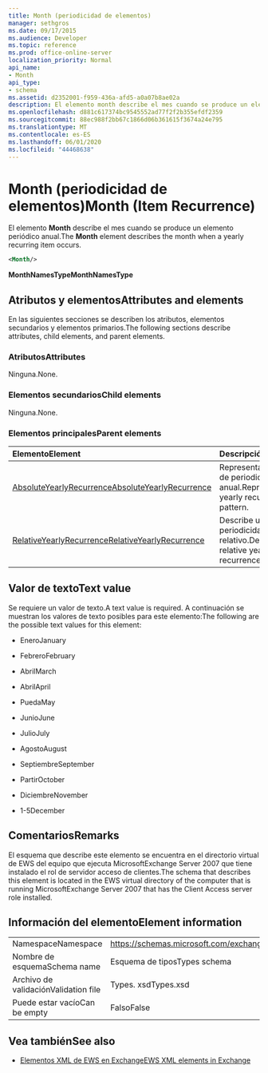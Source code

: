 ```yaml
---
title: Month (periodicidad de elementos)
manager: sethgros
ms.date: 09/17/2015
ms.audience: Developer
ms.topic: reference
ms.prod: office-online-server
localization_priority: Normal
api_name:
- Month
api_type:
- schema
ms.assetid: d2352001-f959-436a-afd5-a0a07b8ae02a
description: El elemento month describe el mes cuando se produce un elemento periódico anual.
ms.openlocfilehash: d881c617374bc9545552ad77f2f2b355efdf2359
ms.sourcegitcommit: 88ec988f2bb67c1866d06b361615f3674a24e795
ms.translationtype: MT
ms.contentlocale: es-ES
ms.lasthandoff: 06/01/2020
ms.locfileid: "44468638"
---
```

# <a name="month-item-recurrence"></a><span data-ttu-id="e36c7-103">Month (periodicidad de elementos)</span><span class="sxs-lookup"><span data-stu-id="e36c7-103">Month (Item Recurrence)</span></span>

<span data-ttu-id="e36c7-104">El elemento **Month** describe el mes cuando se produce un elemento periódico anual.</span><span class="sxs-lookup"><span data-stu-id="e36c7-104">The **Month** element describes the month when a yearly recurring item occurs.</span></span> 
  
```xml
<Month/>
```

 <span data-ttu-id="e36c7-105">**MonthNamesType**</span><span class="sxs-lookup"><span data-stu-id="e36c7-105">**MonthNamesType**</span></span>
## <a name="attributes-and-elements"></a><span data-ttu-id="e36c7-106">Atributos y elementos</span><span class="sxs-lookup"><span data-stu-id="e36c7-106">Attributes and elements</span></span>

<span data-ttu-id="e36c7-107">En las siguientes secciones se describen los atributos, elementos secundarios y elementos primarios.</span><span class="sxs-lookup"><span data-stu-id="e36c7-107">The following sections describe attributes, child elements, and parent elements.</span></span>
  
### <a name="attributes"></a><span data-ttu-id="e36c7-108">Atributos</span><span class="sxs-lookup"><span data-stu-id="e36c7-108">Attributes</span></span>

<span data-ttu-id="e36c7-109">Ninguna.</span><span class="sxs-lookup"><span data-stu-id="e36c7-109">None.</span></span>
  
### <a name="child-elements"></a><span data-ttu-id="e36c7-110">Elementos secundarios</span><span class="sxs-lookup"><span data-stu-id="e36c7-110">Child elements</span></span>

<span data-ttu-id="e36c7-111">Ninguna.</span><span class="sxs-lookup"><span data-stu-id="e36c7-111">None.</span></span>
  
### <a name="parent-elements"></a><span data-ttu-id="e36c7-112">Elementos principales</span><span class="sxs-lookup"><span data-stu-id="e36c7-112">Parent elements</span></span>

|<span data-ttu-id="e36c7-113">**Elemento**</span><span class="sxs-lookup"><span data-stu-id="e36c7-113">**Element**</span></span>|<span data-ttu-id="e36c7-114">**Descripción**</span><span class="sxs-lookup"><span data-stu-id="e36c7-114">**Description**</span></span>|
|:-----|:-----|
|[<span data-ttu-id="e36c7-115">AbsoluteYearlyRecurrence</span><span class="sxs-lookup"><span data-stu-id="e36c7-115">AbsoluteYearlyRecurrence</span></span>](absoluteyearlyrecurrence.md) <br/> |<span data-ttu-id="e36c7-116">Representa un patrón de periodicidad anual.</span><span class="sxs-lookup"><span data-stu-id="e36c7-116">Represents a yearly recurrence pattern.</span></span>  <br/> |
|[<span data-ttu-id="e36c7-117">RelativeYearlyRecurrence</span><span class="sxs-lookup"><span data-stu-id="e36c7-117">RelativeYearlyRecurrence</span></span>](relativeyearlyrecurrence.md) <br/> |<span data-ttu-id="e36c7-118">Describe un patrón de periodicidad anual relativo.</span><span class="sxs-lookup"><span data-stu-id="e36c7-118">Describes a relative yearly recurrence pattern.</span></span>  <br/> |
   
## <a name="text-value"></a><span data-ttu-id="e36c7-119">Valor de texto</span><span class="sxs-lookup"><span data-stu-id="e36c7-119">Text value</span></span>

<span data-ttu-id="e36c7-120">Se requiere un valor de texto.</span><span class="sxs-lookup"><span data-stu-id="e36c7-120">A text value is required.</span></span> <span data-ttu-id="e36c7-121">A continuación se muestran los valores de texto posibles para este elemento:</span><span class="sxs-lookup"><span data-stu-id="e36c7-121">The following are the possible text values for this element:</span></span>
  
- <span data-ttu-id="e36c7-122">Enero</span><span class="sxs-lookup"><span data-stu-id="e36c7-122">January</span></span>
    
- <span data-ttu-id="e36c7-123">Febrero</span><span class="sxs-lookup"><span data-stu-id="e36c7-123">February</span></span>
    
- <span data-ttu-id="e36c7-124">Abril</span><span class="sxs-lookup"><span data-stu-id="e36c7-124">March</span></span>
    
- <span data-ttu-id="e36c7-125">Abril</span><span class="sxs-lookup"><span data-stu-id="e36c7-125">April</span></span>
    
- <span data-ttu-id="e36c7-126">Pueda</span><span class="sxs-lookup"><span data-stu-id="e36c7-126">May</span></span>
    
- <span data-ttu-id="e36c7-127">Junio</span><span class="sxs-lookup"><span data-stu-id="e36c7-127">June</span></span>
    
- <span data-ttu-id="e36c7-128">Julio</span><span class="sxs-lookup"><span data-stu-id="e36c7-128">July</span></span>
    
- <span data-ttu-id="e36c7-129">Agosto</span><span class="sxs-lookup"><span data-stu-id="e36c7-129">August</span></span>
    
- <span data-ttu-id="e36c7-130">Septiembre</span><span class="sxs-lookup"><span data-stu-id="e36c7-130">September</span></span>
    
- <span data-ttu-id="e36c7-131">Partir</span><span class="sxs-lookup"><span data-stu-id="e36c7-131">October</span></span>
    
- <span data-ttu-id="e36c7-132">Diciembre</span><span class="sxs-lookup"><span data-stu-id="e36c7-132">November</span></span>
    
- <span data-ttu-id="e36c7-133">1-5</span><span class="sxs-lookup"><span data-stu-id="e36c7-133">December</span></span>
    
## <a name="remarks"></a><span data-ttu-id="e36c7-134">Comentarios</span><span class="sxs-lookup"><span data-stu-id="e36c7-134">Remarks</span></span>

<span data-ttu-id="e36c7-135">El esquema que describe este elemento se encuentra en el directorio virtual de EWS del equipo que ejecuta MicrosoftExchange Server 2007 que tiene instalado el rol de servidor acceso de clientes.</span><span class="sxs-lookup"><span data-stu-id="e36c7-135">The schema that describes this element is located in the EWS virtual directory of the computer that is running MicrosoftExchange Server 2007 that has the Client Access server role installed.</span></span>
  
## <a name="element-information"></a><span data-ttu-id="e36c7-136">Información del elemento</span><span class="sxs-lookup"><span data-stu-id="e36c7-136">Element information</span></span>

|||
|:-----|:-----|
|<span data-ttu-id="e36c7-137">Namespace</span><span class="sxs-lookup"><span data-stu-id="e36c7-137">Namespace</span></span>  <br/> |https://schemas.microsoft.com/exchange/services/2006/types  <br/> |
|<span data-ttu-id="e36c7-138">Nombre de esquema</span><span class="sxs-lookup"><span data-stu-id="e36c7-138">Schema name</span></span>  <br/> |<span data-ttu-id="e36c7-139">Esquema de tipos</span><span class="sxs-lookup"><span data-stu-id="e36c7-139">Types schema</span></span>  <br/> |
|<span data-ttu-id="e36c7-140">Archivo de validación</span><span class="sxs-lookup"><span data-stu-id="e36c7-140">Validation file</span></span>  <br/> |<span data-ttu-id="e36c7-141">Types. xsd</span><span class="sxs-lookup"><span data-stu-id="e36c7-141">Types.xsd</span></span>  <br/> |
|<span data-ttu-id="e36c7-142">Puede estar vacío</span><span class="sxs-lookup"><span data-stu-id="e36c7-142">Can be empty</span></span>  <br/> |<span data-ttu-id="e36c7-143">Falso</span><span class="sxs-lookup"><span data-stu-id="e36c7-143">False</span></span>  <br/> |
   
## <a name="see-also"></a><span data-ttu-id="e36c7-144">Vea también</span><span class="sxs-lookup"><span data-stu-id="e36c7-144">See also</span></span>



- [<span data-ttu-id="e36c7-145">Elementos XML de EWS en Exchange</span><span class="sxs-lookup"><span data-stu-id="e36c7-145">EWS XML elements in Exchange</span></span>](ews-xml-elements-in-exchange.md)

